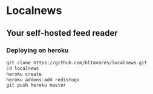# Localnews
## Your self-hosted feed reader

### Deploying on heroku

```bash
git clone https://github.com/bltavares/localnews.git
cd localnews
heroku create
heroku addons:add redistogo
git push heroku master
```
